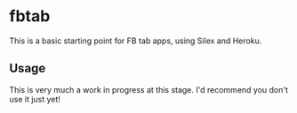 # fbtab

This is a basic starting point for FB tab apps, using Silex and Heroku. 

## Usage

This is very much a work in progress at this stage. I'd recommend you don't use it just yet!